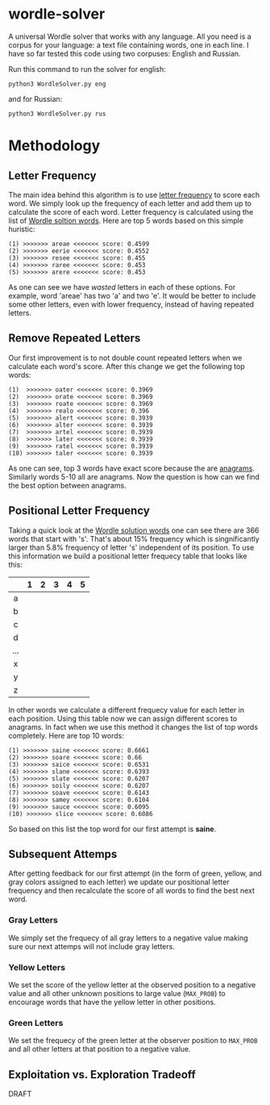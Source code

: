 # wordle-solver
A universal Wordle solver that works with any language. All you need is a corpus for your language: a text file containing words, one in each line. I have so far tested this code using two corpuses: English and Russian.

Run this command to run the solver for english:

```python3 WordleSolver.py eng```

and for Russian:

```python3 WordleSolver.py rus```

# Methodology
## Letter Frequency
The main idea behind this algorithm is to use [letter frequency](https://en.wikipedia.org/wiki/Letter_frequency) to score each word. We simply look up the frequency of each letter and add them up to calculate the score of each word. Letter frequency is calculated using the list of [Wordle soltion words](https://github.com/AllValley/WordleDictionary). Here are top 5 words based on this simple huristic:
```
(1) >>>>>>> areae <<<<<<< score: 0.4599
(2) >>>>>>> eerie <<<<<<< score: 0.4552
(3) >>>>>>> resee <<<<<<< score: 0.455
(4) >>>>>>> raree <<<<<<< score: 0.453
(5) >>>>>>> arere <<<<<<< score: 0.453
```
As one can see we have *wasted* letters in each of these options. For example, word 'areae' has two 'a' and two 'e'. It would be better to include some other letters, even with lower frequency, instead of having repeated letters.

## Remove Repeated Letters
Our first improvement is to not double count repeated letters when we calculate each word's score. After this change we get the following top words:
```
(1)  >>>>>>> oater <<<<<<< score: 0.3969
(2)  >>>>>>> orate <<<<<<< score: 0.3969
(3)  >>>>>>> roate <<<<<<< score: 0.3969
(4)  >>>>>>> realo <<<<<<< score: 0.396
(5)  >>>>>>> alert <<<<<<< score: 0.3939
(6)  >>>>>>> alter <<<<<<< score: 0.3939
(7)  >>>>>>> artel <<<<<<< score: 0.3939
(8)  >>>>>>> later <<<<<<< score: 0.3939
(9)  >>>>>>> ratel <<<<<<< score: 0.3939
(10) >>>>>>> taler <<<<<<< score: 0.3939
```
As one can see, top 3 words have exact score because the are [anagrams](https://en.wikipedia.org/wiki/Anagram). Similarly words 5-10 all are anagrams. Now the question is how can we find the best option between anagrams.

## Positional Letter Frequency
Taking a quick look at the [Wordle solution words](https://github.com/AllValley/WordleDictionary/blob/main/wordle_solutions_alphabetized.txt) one can see there are 366 words that start with 's'. That's about 15% frequency which is singnificantly larger than 5.8% frequency of letter 's' independent of its position. To use this information we build a positional letter frequecy table that looks like this:

|     | 1 | 2 | 3 | 4 | 5 |
|:---:|---|---|---|---|---|
| a   |   |   |   |   |   |
| b   |   |   |   |   |   |
| c   |   |   |   |   |   |
| d   |   |   |   |   |   |
| ... |   |   |   |   |   |
| x   |   |   |   |   |   |
| y   |   |   |   |   |   |
| z   |   |   |   |   |   |

In other words we calculate a different frequecy value for each letter in each position. Using this table now we can assign different scores to anagrams. In fact when we use this method it changes the list of top words completely. Here are top 10 words:

```
(1) >>>>>>> saine <<<<<<< score: 0.6661
(2) >>>>>>> soare <<<<<<< score: 0.66
(3) >>>>>>> saice <<<<<<< score: 0.6531
(4) >>>>>>> slane <<<<<<< score: 0.6393
(5) >>>>>>> slate <<<<<<< score: 0.6207
(6) >>>>>>> soily <<<<<<< score: 0.6207
(7) >>>>>>> soave <<<<<<< score: 0.6143
(8) >>>>>>> samey <<<<<<< score: 0.6104
(9) >>>>>>> sauce <<<<<<< score: 0.6095
(10) >>>>>>> slice <<<<<<< score: 0.6086
```
So based on this list the top word for our first attempt is **saine**.
## Subsequent Attemps
After getting feedback for our first attempt (in the form of green, yellow, and gray colors assigned to each letter) we update our positional letter frequency and then recalculate the score of all words to find the best next word.
### Gray Letters
We simply set the frequecy of all gray letters to a negative value making sure our next attemps will not include gray letters.
### Yellow Letters
We set the score of the yellow letter at the observed position to a negative value and all other unknown positions to large value (`MAX_PROB`) to encourage words that have the yellow letter in other positions.
### Green Letters
We set the frequecy of the green letter at the observer position to `MAX_PROB` and all other letters at that position to a negative value.

## Exploitation vs. Exploration Tradeoff
DRAFT
